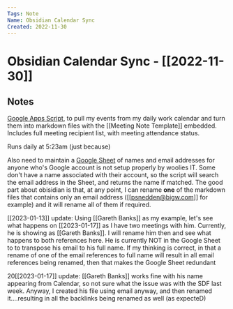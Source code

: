 ```yaml
---
Tags: Note
Name: Obsidian Calendar Sync
Created: 2022-11-30
---
```

# Obsidian Calendar Sync - [[2022-11-30]]
## Notes
[Google Apps Script](https://script.google.com/home/projects/1QVHAis6aLzVABn5ySP-j8S9poSVheDXWZm5v9tEleUyzRc8WoNIS94Ce/edit), to pull my events from my daily work calendar and turn them into markdown files with the [[Meeting Note Template]] embedded. Includes full meeting recipient list, with meeting attendance status.

Runs daily at 5:23am (just because)

Also need to maintain a [Google Sheet](https://docs.google.com/spreadsheets/d/1lbDzKateKGQ_gSAGXfCOrftLGlKI2Ei-BLKAXm3RlOE/edit#gid=0) of names and email addresses for anyone who's Google account is not setup properly by woolies IT. Some don't have a name associated with their account, so the script will search the email address in the Sheet, and returns the name if matched. The good part about obisidian is that, at any point, I can rename **one** of the markdown files that contains only an email address ([[psnedden@bigw.com]] for example) and it will rename all of them if required.

[[2023-01-13]] update: Using [[Gareth Banks]] as my example, let's see what happens on [[2023-01-17]] as I have two meetings with him. Currently, he is showing as [[Gareth Banks]]. I will rename him then and see what happens to both references here. He is currently NOT in the Google Sheet to to transpose his email to his full name. If my thinking is correct, in that a rename of one of the email references to full name will result in all email references being renamed, then that makes the Google Sheet redundant

20[[2023-01-17]] update: [[Gareth Banks]] works fine with his name appearing from Calendar, so not sure what the issue was with the SDF last week. Anyway, I created his file using email anyway, and then renamed it....resulting in all the backlinks being renamed as well (as expecteD)